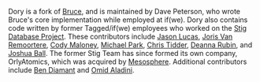 Dory is a fork of [Bruce](https://github.com/ifwe/bruce), and is maintained by
Dave Peterson, who wrote Bruce's core implementation while employed at if(we).
Dory also contains code written by former Tagged/if(we) employees who worked on
the [Stig Database Project](http://www.stigdb.org/).  These contributors
include [Jason Lucas](https://github.com/jasonl9000),
[Joris Van Remoortere](https://github.com/jmlvanre),
[Cody Maloney](https://github.com/cmaloney),
[Michael Park](https://github.com/mpark),
[Chris Tidder](https://github.com/ctidder),
[Deanna Rubin](https://github.com/dr4b), and
[Joshua Ball](https://github.com/sciolizer).
The former Stig Team has since formed its own company, OrlyAtomics, which was
acquired by [Mesosphere](https://mesosphere.com).  Additional contributors
include [Ben Diamant](https://github.com/bendpx) and
[Omid Aladini](https://github.com/omidaladini).
